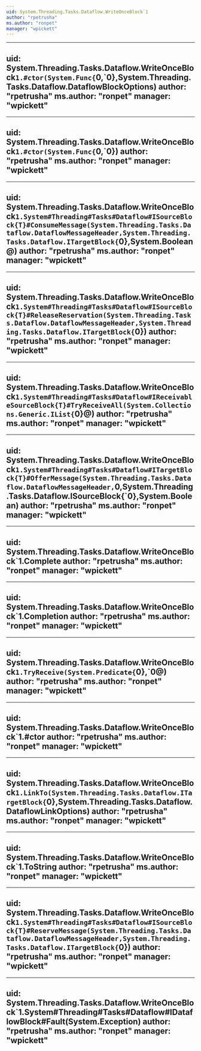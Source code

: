 ```yaml
---
uid: System.Threading.Tasks.Dataflow.WriteOnceBlock`1
author: "rpetrusha"
ms.author: "ronpet"
manager: "wpickett"
---
```


---
uid: System.Threading.Tasks.Dataflow.WriteOnceBlock`1.#ctor(System.Func{`0,`0},System.Threading.Tasks.Dataflow.DataflowBlockOptions)
author: "rpetrusha"
ms.author: "ronpet"
manager: "wpickett"
---

---
uid: System.Threading.Tasks.Dataflow.WriteOnceBlock`1.#ctor(System.Func{`0,`0})
author: "rpetrusha"
ms.author: "ronpet"
manager: "wpickett"
---

---
uid: System.Threading.Tasks.Dataflow.WriteOnceBlock`1.System#Threading#Tasks#Dataflow#ISourceBlock{T}#ConsumeMessage(System.Threading.Tasks.Dataflow.DataflowMessageHeader,System.Threading.Tasks.Dataflow.ITargetBlock{`0},System.Boolean@)
author: "rpetrusha"
ms.author: "ronpet"
manager: "wpickett"
---

---
uid: System.Threading.Tasks.Dataflow.WriteOnceBlock`1.System#Threading#Tasks#Dataflow#ISourceBlock{T}#ReleaseReservation(System.Threading.Tasks.Dataflow.DataflowMessageHeader,System.Threading.Tasks.Dataflow.ITargetBlock{`0})
author: "rpetrusha"
ms.author: "ronpet"
manager: "wpickett"
---

---
uid: System.Threading.Tasks.Dataflow.WriteOnceBlock`1.System#Threading#Tasks#Dataflow#IReceivableSourceBlock{T}#TryReceiveAll(System.Collections.Generic.IList{`0}@)
author: "rpetrusha"
ms.author: "ronpet"
manager: "wpickett"
---

---
uid: System.Threading.Tasks.Dataflow.WriteOnceBlock`1.System#Threading#Tasks#Dataflow#ITargetBlock{T}#OfferMessage(System.Threading.Tasks.Dataflow.DataflowMessageHeader,`0,System.Threading.Tasks.Dataflow.ISourceBlock{`0},System.Boolean)
author: "rpetrusha"
ms.author: "ronpet"
manager: "wpickett"
---

---
uid: System.Threading.Tasks.Dataflow.WriteOnceBlock`1.Complete
author: "rpetrusha"
ms.author: "ronpet"
manager: "wpickett"
---

---
uid: System.Threading.Tasks.Dataflow.WriteOnceBlock`1.Completion
author: "rpetrusha"
ms.author: "ronpet"
manager: "wpickett"
---

---
uid: System.Threading.Tasks.Dataflow.WriteOnceBlock`1.TryReceive(System.Predicate{`0},`0@)
author: "rpetrusha"
ms.author: "ronpet"
manager: "wpickett"
---

---
uid: System.Threading.Tasks.Dataflow.WriteOnceBlock`1.#ctor
author: "rpetrusha"
ms.author: "ronpet"
manager: "wpickett"
---

---
uid: System.Threading.Tasks.Dataflow.WriteOnceBlock`1.LinkTo(System.Threading.Tasks.Dataflow.ITargetBlock{`0},System.Threading.Tasks.Dataflow.DataflowLinkOptions)
author: "rpetrusha"
ms.author: "ronpet"
manager: "wpickett"
---

---
uid: System.Threading.Tasks.Dataflow.WriteOnceBlock`1.ToString
author: "rpetrusha"
ms.author: "ronpet"
manager: "wpickett"
---

---
uid: System.Threading.Tasks.Dataflow.WriteOnceBlock`1.System#Threading#Tasks#Dataflow#ISourceBlock{T}#ReserveMessage(System.Threading.Tasks.Dataflow.DataflowMessageHeader,System.Threading.Tasks.Dataflow.ITargetBlock{`0})
author: "rpetrusha"
ms.author: "ronpet"
manager: "wpickett"
---

---
uid: System.Threading.Tasks.Dataflow.WriteOnceBlock`1.System#Threading#Tasks#Dataflow#IDataflowBlock#Fault(System.Exception)
author: "rpetrusha"
ms.author: "ronpet"
manager: "wpickett"
---

